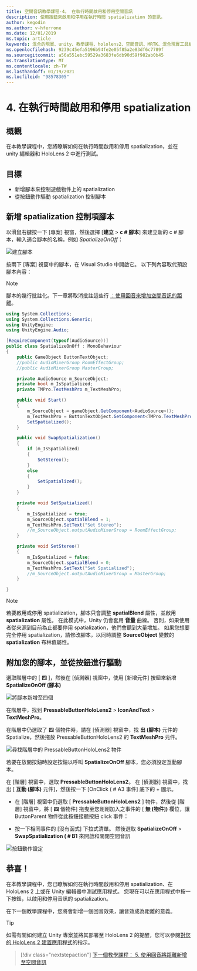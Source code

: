 ```yaml
---
title: 空間音訊教學課程-4。 在執行時間啟用和停用空間音訊
description: 使用按鈕來啟用和停用在執行時間 spatialization 的音訊。
author: kegodin
ms.author: v-hferrone
ms.date: 12/01/2019
ms.topic: article
keywords: 混合的現實、unity、教學課程、hololens2、空間音訊、MRTK、混合現實工具組、UWP、Windows 10、HRTF、前端相關的傳送功能、回音、Microsoft 空間定位器
ms.openlocfilehash: 9239c45efa5196b94fe2e05f85a2e83df6c7789f
ms.sourcegitcommit: a56a551ebc59529a3683fe6db90d59f982ab0b45
ms.translationtype: MT
ms.contentlocale: zh-TW
ms.lasthandoff: 01/19/2021
ms.locfileid: "98578305"
---
```

# <a name="4-enabling-and-disabling-spatialization-at-run-time"></a>4. 在執行時間啟用和停用 spatialization

## <a name="overview"></a>概觀

在本教學課程中，您將瞭解如何在執行時間啟用和停用 spatialization，並在 unity 編輯器和 HoloLens 2 中進行測試。

## <a name="objectives"></a>目標

* 新增腳本來控制遊戲物件上的 spatialization
* 從按鈕動作驅動 spatialization 控制腳本

## <a name="add-spatialization-control-script"></a>新增 spatialization 控制項腳本

 以滑鼠右鍵按一下 [專案] 視窗，然後選擇 [**建立**  >  **c # 腳本**] 來建立新的 c # 腳本，輸入適合腳本的名稱，例如 _SpatializeOnOff_：

![建立腳本](images/spatial-audio/spatial-audio-04-section1-step1-1.png)

按兩下 [專案] 視窗中的腳本，在 Visual Studio 中開啟它。 以下列內容取代預設腳本內容：

> [!NOTE]
> 腳本的幾行批註化。下一章將取消批註這些行 [：使用回音來增加空間音訊的距離](unity-spatial-audio-ch5.md)。

```c#
using System.Collections;
using System.Collections.Generic;
using UnityEngine;
using UnityEngine.Audio;

[RequireComponent(typeof(AudioSource))]
public class SpatializeOnOff : MonoBehaviour
{
    public GameObject ButtonTextObject;
    //public AudioMixerGroup RoomEffectGroup;
    //public AudioMixerGroup MasterGroup;

    private AudioSource m_SourceObject;
    private bool m_IsSpatialized;
    private TMPro.TextMeshPro m_TextMeshPro;

    public void Start()
    {
        m_SourceObject = gameObject.GetComponent<AudioSource>();
        m_TextMeshPro = ButtonTextObject.GetComponent<TMPro.TextMeshPro>();
        SetSpatialized();
    }

    public void SwapSpatialization()
    {
        if (m_IsSpatialized)
        {
            SetStereo();
        }
        else
        {
            SetSpatialized();
        }
    }

    private void SetSpatialized()
    {
        m_IsSpatialized = true;
        m_SourceObject.spatialBlend = 1;
        m_TextMeshPro.SetText("Set Stereo");
        //m_SourceObject.outputAudioMixerGroup = RoomEffectGroup;
    }

    private void SetStereo()
    {
        m_IsSpatialized = false;
        m_SourceObject.spatialBlend = 0;
        m_TextMeshPro.SetText("Set Spatialized");
        //m_SourceObject.outputAudioMixerGroup = MasterGroup;
    }

}
```

> [!NOTE]
> 若要啟用或停用 spatialization，腳本只會調整 **spatialBlend** 屬性，並啟用 **spatialization** 屬性。 在此模式中，Unity 仍會套用 **音量** 曲線。 否則，如果使用者從來源到目前為止都要停用 spatialization，他們會聽到大量增加。
> 如果您想要完全停用 spatialization，請修改腳本，以同時調整 **SourceObject** 變數的 **spatialization** 布林值屬性。

## <a name="attach-your-script-and-drive-it-from-the-button"></a>附加您的腳本，並從按鈕進行驅動

選取階層中的 [ **四** ]，然後在 [偵測器] 視窗中，使用 [新增元件] 按鈕來新增 **SpatializeOnOff (腳本)**

![將腳本新增至四個](images/spatial-audio/spatial-audio-04-section2-step1-1.png)

在階層中，找到 **PressableButtonHoloLens2**  >  **IconAndText**  >  **TextMeshPro**。

在階層中仍選取了 **四** 個物件時，請在 [偵測器] 視窗中，找 **出 (腳本)** 元件的 Spatialize，然後拖放 PressableButtonHoloLens2 的 **TextMeshPro** 元件。

![尋找階層中的 PressableButtonHoloLens2 物件](images/spatial-audio/spatial-audio-04-section2-step1-2.png)

若要在放開按鈕時設定按鈕以呼叫 **SpatializeOnOff** 腳本，您必須設定互動腳本。

在 [階層] 視窗中，選取 **PressableButtonHoloLens2**。 在 [偵測器] 視窗中，找出 [ **互動 (腳本)** 元件]，然後按一下 [OnClick ( # A3 事件] 底下的 + 圖示。

* 在 [階層] 視窗中仍選取 [ **PressableButtonHoloLens2** ] 物件，然後從 [階層] 視窗中，將 [ **四** 個物件] 拖曳至您剛剛加入之事件的 [ **無 (物件])** 欄位，讓 ButtonParent 物件從此按鈕接聽按鈕 click 事件：

* 按一下相同事件的 [沒有函式] 下拉式清單。 然後選取 **SpatializeOnOff**  >  **SwapSpatialization ( # B1** 來開啟和關閉空間音訊

![按鈕動作設定](images/spatial-audio/spatial-audio-04-section2-step1-3.png)

## <a name="congratulations"></a>恭喜！

在本教學課程中，您已瞭解如何在執行時間啟用和停用 spatialization、在 HoloLens 2 上或在 Unity 編輯器中測試應用程式。 您現在可以在應用程式中按一下按鈕，以啟用和停用音訊的 spatialization。

在下一個教學課程中，您將會新增一個回音效果，讓音效成為距離的意義。

> [!TIP]
> 如需有關如何建立 Unity 專案並將其部署至 HoloLens 2 的提醒，您可以參閱[對您的 HoloLens 2 建置應用程式](mr-learning-base-02.md#building-your-application-to-your-hololens-2)的指示。

> [!div class="nextstepaction"]
> [下一個教學課程： 5. 使用回音將距離新增至空間音訊](unity-spatial-audio-ch5.md)
